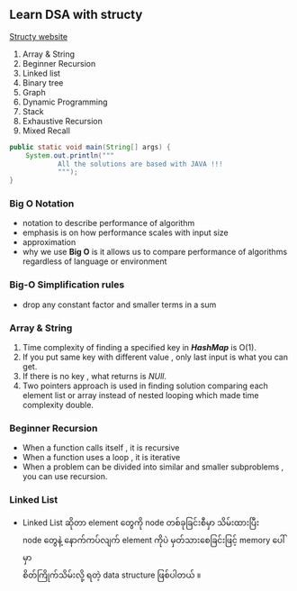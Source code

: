 ## Learn DSA with structy

[Structy website](https://www.structy.net/)

1. Array & String
2. Beginner Recursion
3. Linked list
4. Binary tree
5. Graph
6. Dynamic Programming
7. Stack
8. Exhaustive Recursion
9. Mixed Recall

```java
public static void main(String[] args) {
    System.out.println("""
            All the solutions are based with JAVA !!!
            """);
}
```
### Big O Notation

- notation to describe performance of algorithm
- emphasis is on how performance scales with input size
- approximation
- why we use **Big O** is it allows us to compare performance of algorithms regardless of language or environment

### Big-O Simplification rules

- drop any constant factor and smaller terms in a sum

### Array & String

1. Time complexity of finding a specified key in ***HashMap*** is O(1).
2. If you put same key with different value , only last input is what you can get.
3. If there is no key , what returns is *NUll*.
4. Two pointers approach is used in finding solution comparing each element list or array instead of nested looping which made time complexity double.

### Beginner Recursion

- When a function calls itself , it is recursive
- When a function uses a loop , it is iterative
- When a problem can be divided into similar and smaller subproblems , you can use recursion.

### Linked List

- Linked List ဆိုတာ element တွေကို node တစ်ခုခြင်းစီမှာ သိမ်းထားပြီး   
  node တွေနဲ့ နောက်ကပ်လျက် element ကိုပဲ မှတ်သားစေခြင်းဖြင့် memory ပေါ်မှာ    
  စိတ်ကြိုက်သိမ်းလို့ ရတဲ့ data structure ဖြစ်ပါတယ် ။